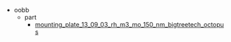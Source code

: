 * oobb
  * part
    * [mounting_plate_13_09_03_rh_m3_mo_150_nm_bigtreetech_octopus](oobb/part/mounting_plate_13_09_03_rh_m3_mo_150_nm_bigtreetech_octopus)
